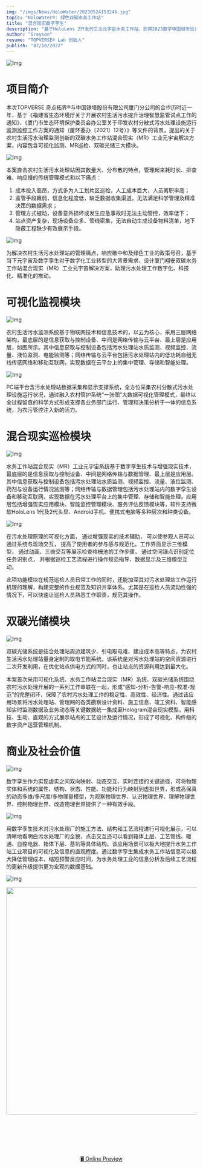 ```yaml
---
img: "/imgs/News/HoloWater/20230524153246.jpg"
topic: "HoloWater®: 绿色双碳水务工作站"
title: "混合现实数字孪生"
description: "基于HoloLens 2开发的工业元宇宙水务工作站，获得2023数字中国城市设计RAR赛道新锐奖项"
author: "Greyson"
resume: "TOPVERSE® Lab 创始人"
publish: "07/10/2022"
---
```

![Img](/imgs/News/HoloWater/20230524153246.jpg) 

项目简介
===
本次TOPVERSE 奇点拓界®与中国铁塔股份有限公司厦门分公司的合作历时近一年，基于《福建省生态环境厅关于开展农村生活污水提升治理智慧监管试点工作的通知》、《厦门市生态环境保护委员会办公室关于印发农村分散式污水处理设施运行监测监控工作方案的通知（厦环委办〔2021〕12号）》等文件的背景，提出的关于农村生活污水治理监测创新的双碳水务工作站混合现实（MR）工业元宇宙解决方案，内容包含可视化监测、MR巡检、双碳光储三大模块。 

![Img](/imgs/News/HoloWater/20230524163539.jpg) 

本案直击农村生活污水处理站因其数量大、分布散的特点，管理起来耗时长、排查难、响应慢的传统管理模式和以下痛点： 
1. 成本投入高昂，方式多为人工划片区巡检，人工成本巨大，人员离职率高；
2. 监管手段羸弱，信息化程度低，缺乏数据收集渠道，无法满足科学管理及精准决策的数据需求；
3. 管理方式被动，设备意外损坏或发生应急事故时无法主动管控，效率低下；
4. 站点资产复杂，现场设备众多、管线密集，无法自动生成设备物料清单，地下隐蔽工程缺少有效展示手段。 

![Img](/imgs/News/HoloWater/20230524163700.jpg) 

为解决农村生活污水处理站的管理痛点，响应碳中和及绿色工业的政策号召，基于当下元宇宙及数字孪生对于数字化工业转型的大背景需求，设计厦门翔安双碳水务工作站混合现实（MR）工业元宇宙解决方案，助理污水处理工作数字化、科技化、精准化的推动。

可视化监视模块
===

![Img](/imgs/News/HoloWater/20230524162328.jpg) 

农村生活污水监测系统基于物联网技术和信息技术的，以云为核心，采用三层网络架构，最底层的是信息获取与控制设备、中间是网络传输与云平台、最上层是应用层，如图所示。其中信息获取与控制设备包括污水处理站水质监测、视频监控、流量、液位监测、电能监测等；网络传输与云平台包括污水处理站内的低功耗自组无线传感网络和移动互联网，实现数据在云平台上的集中管理、存储和智能处理。 

![Img](/imgs/News/HoloWater/20230524162415.jpg) 

PC端平台含污水处理站数据采集和显示支撑系统，全方位采集农村分散式污水处理设施运行状况，通过融入农村管护系统“一张图”大数据可视化管理模式，最终以全过程留痕的科学方式形成支撑各业务部门运行、管理和决策分析于一体的信息系统，为农污管控注入新的活力。 

混合现实巡检模块
===

![Img](/imgs/News/HoloWater/20230524162443.jpg)

水务工作站混合现实（MR）工业元宇宙系统基于数字孪生技术与增强现实技术，最底层的是信息获取与控制设备、中间是网络传输与数据管理、最上层是应用层。其中信息获取与控制设备包括污水处理站水质监测、视频监控、流量、液位监测、药剂与设备运行情况监测等；网络传输与数据管理包括污水处理站内的数字孪生设备和移动互联网，实现数据在污水处理平台上的集中管理、存储和智能处理。应用层包括增强现实应用模块、智能监控管理模块、服务评估反馈模块等，软件支持微软HoloLens 1代及2代头显、Android手机、便携式电脑等多种层次和种类设备。 

![Img](/imgs/News/HoloWater/20230524162510.jpg)

在污水处理原理的可视化方面， 通过增强现实的技术辅助， 可以使参观人员可以通过系统与现场交互， 提高了使用者的参与感与规范化。工作界面显示三维模型， 通过动画、三维交互等展示检查格栅池的工作步骤， 通过空间锚点识别定位任务识别点， 并根据巡检工艺流程进行操作规范指导、数据显示及三维模型互动。 

此项功能模块在规范巡检人员日常工作的同时，还能加深其对污水处理站工作运行机理的理解，构建完整的作业规范及知识共享体系。尤其是在巡检人员流动性强的情况下，可以快速让巡检人员熟悉工作职责，规范其操作。 

双碳光储模块
===

![Img](/imgs/News/HoloWater/20230524162540.jpg)

双碳光储系统是结合处理站周边建筑少、引电取电难、建设成本高等特点，为农村生活污水处理站量身定制的取电节能系统。该系统是对污水处理站的空间资源进行二次开发利用，在优化站点供电方式的同时，也让站点的资源利用达到最大化。 

本案首次采用可视化系统、水务工作站混合现实（MR）系统、双碳光储系统围绕农村污水处理开展的一系列工作串联在一起，形成“感知-分析-告警-响应-校准-规范”的完整闭环，保障了农村污水处理工作的稳定性、高效性、经济性。通过该应用场景将污水处理站、管理网的各类勘察设计资料、施工信息、竣工资料、智能感知实时监测数据及业务动态等关键数据统一集成至Hologram混合现实模型，用科技、生动、直观的方式展示站点的工艺设计及运行情况，形成了可视化、构件级的数字资产运营管理机制。 

商业及社会价值
===

![Img](/imgs/News/HoloWater/20230524162603.jpg)

数字孪生作为实现虚实之间双向映射、动态交互、实时连接的关键途径，可将物理实体和系统的属性、结构、状态、性能、功能和行为映射到虚拟世界，形成高保真的动态多维/多尺度/多物理量模型，为观察物理世界、认识物理世界、理解物理世界、控制物理世界、改造物理世界提供了一种有效手段。 

![Img](/imgs/News/HoloWater/20230524163453.jpg)

用数字孪生技术对污水处理厂的施工方法、结构和工艺流程进行可视化展示，可以清晰地看明白污水处理厂的全貌，点击交互还可以看到箱体上层、工艺管线、暖通、自控电器、箱体下层、基坑等具体结构。该应用场景可以极大地提升水务工作站工业项目的可视化及信息的直观程度。通过数字孪生集成水务工作站信息可以极大降低管理成本，缩短预警反应时间，为水务处理工业的信息分析及后续工艺流程的更新升级提供更为宏观的数据基础。 

![Img](/imgs/News/HoloWater/20230524163506.jpg)

<p align="center">
<img src="./public/topverse.svg" width="600"/>
</p>

<h2 align="center">
</h2><br>

<pre align="center">

</pre>

<p align="center">
<br>
<a href="https://topverse.netlify.app/">🖥 Online Preview</a>
<br><br>
 

